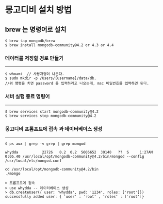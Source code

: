 # 몽고디비 설치 방법

## brew 는 명령어로 설치

```
$ brew tap mongodb/brew
$ brew install mongodb-community@4.2 or 4.3 or 4.4
```

### 데이터를 저장할 경로 만들기

---

```
$ whoami  // 사용자명이 나온다.
$ sudo mkdir -p /Users/[username]/data/db.
//위 명령을 치면 password 를 입력하라고 나오는데, mac 비밀번호를 입력하면 된다.
```

### 서버 실행 종료 명령어

---

```
$ brew services start mongodb-community@4.2
$ brew services stop mongodb-community@4.2
```

### 몽고디비 프롬프트에 접속 과 데이터베이스 생성

---

```
$ ps aux | grep -v grep | grep mongod

whydda           22726   0.2  0.2  5606652  30140   ??  S     1:27AM   0:05.40 /usr/local/opt/mongodb-community@4.2/bin/mongod --config /usr/local/etc/mongod.conf

cd /usr/local/opt/mongodb-community@4.2/bin
./mongo

> 프롬프트에 접속
> use whydda -- 데이터베이스 생성
> db.createUser({ user: 'whydda', pwd: '1234', roles: ['root']})
successfully added user: { 'user' : 'root' , 'roles' : ['root']}
```